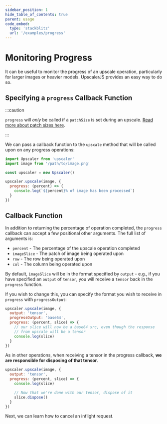 ```yaml
---
sidebar_position: 1
hide_table_of_contents: true
parent: usage
code_embed:
  type: 'stackblitz'
  url: '/examples/progress'
---
```


# Monitoring Progress

It can be useful to monitor the progress of an upscale operation, particularly for larger images or heavier models. UpscalerJS provides an easy way to do so.

## Specifying a `progress` Callback Function

:::caution

`progress` will _only_ be called if a `patchSize` is set during an upscale. [Read more about patch sizes here](../performance/patch-sizes).

:::

We can pass a callback function to the `upscale` method that will be called upon on any progress operations:

```javascript
import Upscaler from 'upscaler'
import image from '/path/to/image.png'

const upscaler = new Upscaler()

upscaler.upscale(image, {
  progress: (percent) => {
    console.log(`${percent}% of image has been processed`)
  }
})
```

## Callback Function

In addition to returning the percentage of operation completed, the `progress` callback can accept a few positional other arguments. The full list of arguments is:

* `percent` - The percentage of the upscale operation completed
* `imageSlice` - The patch of image being operated upon
* `row` - The row being operated upon
* `col` - The column being operated upon

By default, `imageSlice` will be in the format specified by `output` - e.g., if you have specified an `output` of `tensor`, you will receive a `tensor` back in the `progress` function.

If you wish to change this, you can specify the format you wish to receive in `progress` with `progressOutput`:

```javascript
upscaler.upscale(image, {
  output: 'tensor',
  progressOutput: 'base64',
  progress: (percent, slice) => {
    // our slice will now be a base64 src, even though the response
    // from upscale will be a tensor
    console.log(slice) 
  }
})
```

As in other operations, when receiving a tensor in the progress callback, **we are responsible for disposing of that tensor**. 

```javascript
upscaler.upscale(image, {
  output: 'tensor',
  progress: (percent, slice) => {
    console.log(slice) 

    // Now that we're done with our tensor, dispose of it
    slice.dispose()
  }
})
```

Next, we can learn how to cancel an inflight request.
